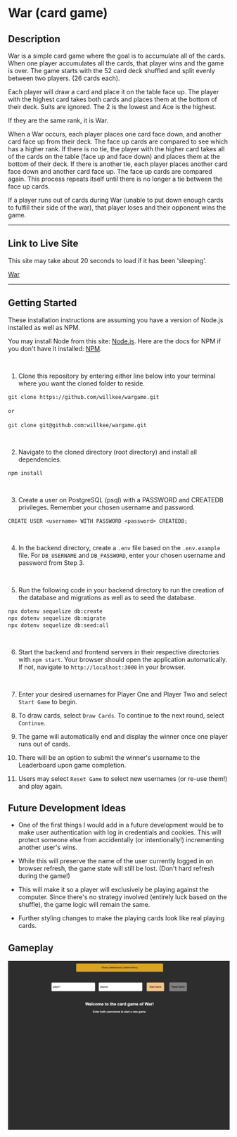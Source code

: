 # War (card game)

## Description

War is a simple card game where the goal is to accumulate all of the cards. When one player accumulates all the cards, that player wins and the game is over. The game starts with the 52 card deck shuffled and split evenly between two players. (26 cards each).

Each player will draw a card and place it on the table face up. The player with the highest card takes both cards and places them at the bottom of their deck. Suits are ignored. The 2 is the lowest and Ace is the highest.

If they are the same rank, it is War. 

When a War occurs, each player places one card face down, and another card face up from their deck. The face up cards are compared to see which has a higher rank. If there is no tie, the player with the higher card takes all of the cards on the table (face up and face down) and places them at the bottom of their deck. If there is another tie, each player places another card face down and another card face up. The face up cards are compared again. This process repeats itself until there is no longer a tie between the face up cards.

If a player runs out of cards during War (unable to put down enough cards to fulfill their side of the war), that player loses and their opponent wins the game.

---

## Link to Live Site

This site may take about 20 seconds to load if it has been 'sleeping'.

[War](https://wk-wargame.herokuapp.com/)

---

## Getting Started

These installation instructions are assuming you have a version of Node.js installed as well as NPM.

You may install Node from this site: [Node.js](https://nodejs.org/en/download/). 
Here are the docs for NPM if you don't have it installed: [NPM](https://docs.npmjs.com/downloading-and-installing-node-js-and-npm).

<br/>

1. Clone this repository by entering either line below into your terminal where you want the cloned folder to reside.

```
git clone https://github.com/willkee/wargame.git

or

git clone git@github.com:willkee/wargame.git
```

<br>

2. Navigate to the cloned directory (root directory) and install all dependencies.

```
npm install
```

<br>

3. Create a user on PostgreSQL (psql) with a PASSWORD and CREATEDB privileges. Remember your chosen username and password.

```
CREATE USER <username> WITH PASSWORD <password> CREATEDB;
```

<br>

4.  In the backend directory, create a `.env` file based on the `.env.example` file. For `DB_USERNAME` and `DB_PASSWORD`, enter your chosen username and password from Step 3.

<br>

5. Run the following code in your backend directory to run the creation of the database and migrations as well as to seed the database.

```
npx dotenv sequelize db:create
npx dotenv sequelize db:migrate
npx dotenv sequelize db:seed:all
```

<br>

6.  Start the backend and frontend servers in their respective directories with `npm start`. Your browser should open the application automatically. If not, navigate to `http://localhost:3000` in your browser.

<br>

7. Enter your desired usernames for Player One and Player Two and select `Start Game` to begin.

8. To draw cards, select `Draw Cards`. To continue to the next round, select `Continue`.

9. The game will automatically end and display the winner once one player runs out of cards. 

10. There will be an option to submit the winner's username to the Leaderboard upon game completion.

11. Users may select `Reset Game` to select new usernames (or re-use them!) and play again.

## Future Development Ideas

- One of the first things I would add in a future development would be to make user authentication with log in credentials and cookies. This will protect someone else from accidentally (or intentionally!) incrementing another user's wins. 

- While this will preserve the name of the user currently logged in on browser refresh, the game state will still be lost. (Don't hard refresh during the game!)

- This will make it so a player will exclusively be playing against the computer. Since there's no strategy involved (entirely luck based on the shuffle), the game logic will remain the same.

- Further styling changes to make the playing cards look like real playing cards.

## Gameplay

<img src="./frontend/public/war_game_gif.gif" style="width:800px;" />
